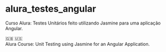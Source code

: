 # alura_testes_angular
Curso Alura: Testes Unitários feito utilizando Jasmine para uma aplicação Angular.

:uk: :us: <br>
Alura Course: Unit Testing using Jasmine for an Angular Application.
